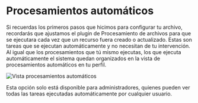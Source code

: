 # Procesamientos automáticos

Si recuerdas los primeros pasos que hicimos para configurar tu archivo, recordarás que ajustamos el plugin de Procesamiento de archivos para que se ejecutara cada vez que un recurso fuera creado o actualizado. Estas son tareas que se ejecutan automáticamente y no necesitan de tu intervención. Al igual que los procesamientos que tú mismo ejecutas, los que ejecuta automáticamente el sistema quedan organizados en la vista de procesamientos automáticos en tu perfil.

![Vista procesamientos automáticos](../imagenes/procesamientos_auto.png)

Esta opción solo está disponible para administradores, quienes pueden ver todas las tareas ejecutadas automáticamente por cualquier usuario.